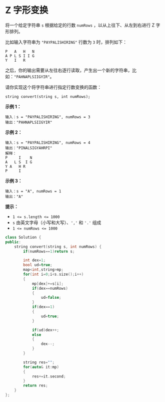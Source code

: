 # Z 字形变换



将一个给定字符串 `s` 根据给定的行数 `numRows` ，以从上往下、从左到右进行 Z 字形排列。

比如输入字符串为 `"PAYPALISHIRING"` 行数为 `3` 时，排列如下：

```
P   A   H   N
A P L S I I G
Y   I   R
```

之后，你的输出需要从左往右逐行读取，产生出一个新的字符串，比如：`"PAHNAPLSIIGYIR"`。

请你实现这个将字符串进行指定行数变换的函数：

```
string convert(string s, int numRows);
```

 

**示例 1：**

```
输入：s = "PAYPALISHIRING", numRows = 3
输出："PAHNAPLSIIGYIR"
```

**示例 2：**

```
输入：s = "PAYPALISHIRING", numRows = 4
输出："PINALSIGYAHRPI"
解释：
P     I    N
A   L S  I G
Y A   H R
P     I
```

**示例 3：**

```
输入：s = "A", numRows = 1
输出："A"
```

 

**提示：**

- `1 <= s.length <= 1000`
- `s` 由英文字母（小写和大写）、`','` 和 `'.'` 组成
- `1 <= numRows <= 1000`



```c++
class Solution {
public:
    string convert(string s, int numRows) {
        if(numRows==1)return s;

        int dex=1;
        bool ud=true;
        map<int,string>mp;
        for(int i=0;i<s.size();i++)
        {
            mp[dex]+=s[i];
            if(dex==numRows)
            {
                ud=false;
            }
            if(dex==1)
            {
                ud=true;
            }

            if(ud)dex++;
            else
            {
                dex--;
            }
        }

        string res="";
        for(auto& it:mp)
        {
            res+=it.second;
        }
        return res;
    }
};
```

